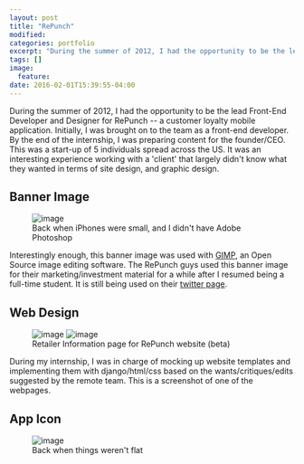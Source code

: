 ```yaml
---
layout: post
title: "RePunch"
modified:
categories: portfolio
excerpt: "During the summer of 2012, I had the opportunity to be the lead Front-End Developer and Designer for RePunch -- a customer loyalty mobile application. Initially, I was brought on to the team as a front-end developer. By the end of the internship, I was preparing content for the founder/CEO."
tags: []
image:
  feature: 
date: 2016-02-01T15:39:55-04:00
---
```


During the summer of 2012, I had the opportunity to be the lead Front-End Developer 
and Designer for RePunch -- a customer loyalty mobile application. Initially, I
was brought on to the team as a front-end developer. By the end of the internship,
I was preparing content for the founder/CEO. This was a start-up of 5 individuals 
spread across the US. It was an interesting experience working with a 'client' 
that largely didn't know what they wanted in terms of site design, and graphic design.

## Banner Image

<figure>
  <img src="{{ site.url }}/images/cover_fb.png" alt="image">
  <figcaption>Back when iPhones were small, and I didn't have Adobe Photoshop</figcaption>
</figure>

Interestingly enough, this banner image was used with [GIMP](https://www.gimp.org/),
an Open Source image editing software. The RePunch guys used this banner image 
for their marketing/investment material for a while after I resumed being a 
full-time student. It is still being used on their [twitter page](https://twitter.com/repunchapp).

## Web Design

<figure class="half">
  <img src="{{ site.url }}/images/retailerinfo.png" alt="image">
  <img src="{{ site.url }}/images/retailer_info.png" alt="image">
  <figcaption>Retailer Information page for RePunch website (beta)</figcaption>
</figure>

During my internship, I was in charge of mocking up website templates and implementing
them with django/html/css based on the wants/critiques/edits suggested by the remote team.
This is a screenshot of one of the webpages.

## App Icon

<figure>
  <img src="{{ site.url }}/images/repunch.png" alt="image">
  <figcaption>Back when things weren't flat</figcaption>
</figure>